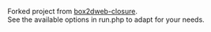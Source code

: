 Forked project from [box2dweb-closure](https://github.com/illandril/box2dweb-closure).<br>
See the available options in run.php to adapt for your needs.<br>